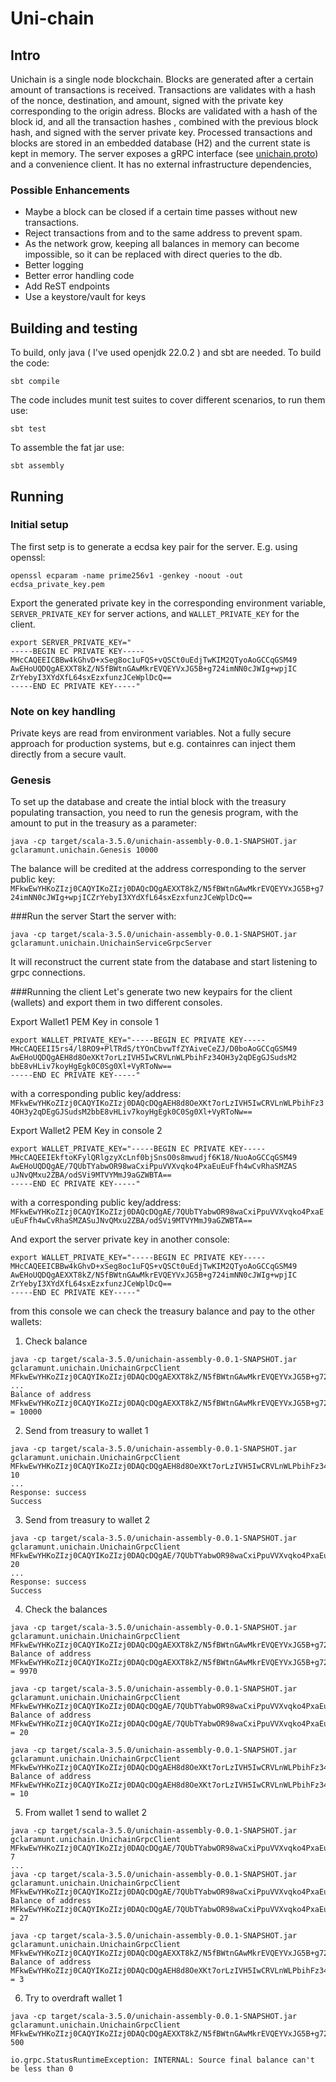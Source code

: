 # Uni-chain

## Intro
Unichain is a single node blockchain. Blocks are generated after a certain amount of transactions is received.
Transactions are validates with a hash of the nonce, destination, and amount, signed with the private key corresponding to the origin adress.
Blocks are validated with a hash of the block id, and all the transaction hashes , combined with the previous block hash, and signed with the server private key.
Processed transactions and blocks are stored in an embedded database (H2) and the current state is kept in memory.
The server exposes a gRPC interface (see [unichain.proto](./src/main/protobuf/unichain.proto)) and a convenience client.
It has no external infrastructure dependencies, 

### Possible Enhancements
  * Maybe a block can be closed if a certain time passes without new transactions.
  * Reject transactions from and to the same address to prevent spam.
  * As the network grow, keeping all balances in memory can become impossible, so it can be replaced with direct queries to the db.   
  * Better logging
  * Better error handling code
  * Add ReST endpoints
  * Use a keystore/vault for keys
    

## Building and testing
To build, only java ( I've used openjdk 22.0.2 ) and sbt are needed.
To build the code:
```console
sbt compile
```
The code includes munit test suites to cover different scenarios, to run them use:
```console
sbt test
```

To assemble the fat jar use:
```console
sbt assembly
```

## Running

### Initial setup

The first setp is to generate a ecdsa key pair for the server.
E.g. using openssl:
```shell
openssl ecparam -name prime256v1 -genkey -noout -out ecdsa_private_key.pem
```
Export the generated private key in the corresponding environment variable, 
`SERVER_PRIVATE_KEY` for server actions, and `WALLET_PRIVATE_KEY` for the client.

```shell
export SERVER_PRIVATE_KEY="
-----BEGIN EC PRIVATE KEY-----
MHcCAQEEICBBw4kGhvD+xSeg8oc1uFQS+vQSCt0uEdjTwKIM2QTyoAoGCCqGSM49
AwEHoUQDQgAEXXT8kZ/N5fBWtnGAwMkrEVQEYVxJG5B+g724imNN0cJWIg+wpjIC
ZrYebyI3XYdXfL64sxEzxfunzJCeWplDcQ==
-----END EC PRIVATE KEY-----"
```


### Note on key handling
Private keys are read from environment variables. 
Not a fully secure approach for production systems, but e.g. containres can inject them directly from a secure vault.


### Genesis
To set up the database and create the intial block with the treasury populating transaction, you need to run the genesis program, with the amount to put in the treasury as a parameter:
```shell
java -cp target/scala-3.5.0/unichain-assembly-0.0.1-SNAPSHOT.jar gclaramunt.unichain.Genesis 10000
```
The balance will be credited at the address corresponding to the server public key:
`MFkwEwYHKoZIzj0CAQYIKoZIzj0DAQcDQgAEXXT8kZ/N5fBWtnGAwMkrEVQEYVxJG5B+g724imNN0cJWIg+wpjICZrYebyI3XYdXfL64sxEzxfunzJCeWplDcQ==`

###Run the server
Start the server with:
```shell
java -cp target/scala-3.5.0/unichain-assembly-0.0.1-SNAPSHOT.jar gclaramunt.unichain.UnichainServiceGrpcServer
```
It will reconstruct the current state from the database and start listening to grpc connections.

###Running the client
Let's generate two new keypairs for the client (wallets) and export them in two different consoles.

Export Wallet1 PEM Key in console 1
```shell
export WALLET_PRIVATE_KEY="-----BEGIN EC PRIVATE KEY-----
MHcCAQEEII5rs4/l8RO9+PlTRdS/tYOnCbvwTfZYAiveCeZJ/D0boAoGCCqGSM49
AwEHoUQDQgAEH8d8OeXKt7orLzIVH5IwCRVLnWLPbihFz34OH3y2qDEgGJSudsM2
bbE8vHLiv7koyHgEgk0C0Sg0Xl+VyRToNw==
-----END EC PRIVATE KEY-----"
```
with a corresponding public key/address:
`MFkwEwYHKoZIzj0CAQYIKoZIzj0DAQcDQgAEH8d8OeXKt7orLzIVH5IwCRVLnWLPbihFz34OH3y2qDEgGJSudsM2bbE8vHLiv7koyHgEgk0C0Sg0Xl+VyRToNw==`

Export Wallet2 PEM Key in console 2
```shell
export WALLET_PRIVATE_KEY="-----BEGIN EC PRIVATE KEY-----
MHcCAQEEIEkftoKFylQRlgzyXcLnf0bjSnsO0s8mwudjf6K18/NuoAoGCCqGSM49
AwEHoUQDQgAE/7QUbTYabwOR98waCxiPpuVVXvqko4PxaEuEuFfh4wCvRhaSMZAS
uJNvQMxu2ZBA/odSVi9MTVYMmJ9aGZWBTA==
-----END EC PRIVATE KEY-----"
```
with a corresponding public key/address:
`MFkwEwYHKoZIzj0CAQYIKoZIzj0DAQcDQgAE/7QUbTYabwOR98waCxiPpuVVXvqko4PxaEuEuFfh4wCvRhaSMZASuJNvQMxu2ZBA/odSVi9MTVYMmJ9aGZWBTA==`

And export the server private key in another console:
```shell
export WALLET_PRIVATE_KEY="-----BEGIN EC PRIVATE KEY-----
MHcCAQEEICBBw4kGhvD+xSeg8oc1uFQS+vQSCt0uEdjTwKIM2QTyoAoGCCqGSM49
AwEHoUQDQgAEXXT8kZ/N5fBWtnGAwMkrEVQEYVxJG5B+g724imNN0cJWIg+wpjIC
ZrYebyI3XYdXfL64sxEzxfunzJCeWplDcQ==
-----END EC PRIVATE KEY-----"
```
from this console we can check the treasury balance and pay to the other wallets:

1. Check balance
```shell
java -cp target/scala-3.5.0/unichain-assembly-0.0.1-SNAPSHOT.jar gclaramunt.unichain.UnichainGrpcClient MFkwEwYHKoZIzj0CAQYIKoZIzj0DAQcDQgAEXXT8kZ/N5fBWtnGAwMkrEVQEYVxJG5B+g724imNN0cJWIg+wpjICZrYebyI3XYdXfL64sxEzxfunzJCeWplDcQ==
...
Balance of address MFkwEwYHKoZIzj0CAQYIKoZIzj0DAQcDQgAEXXT8kZ/N5fBWtnGAwMkrEVQEYVxJG5B+g724imNN0cJWIg+wpjICZrYebyI3XYdXfL64sxEzxfunzJCeWplDcQ== = 10000
```
2. Send from treasury to wallet 1
```shell
java -cp target/scala-3.5.0/unichain-assembly-0.0.1-SNAPSHOT.jar gclaramunt.unichain.UnichainGrpcClient MFkwEwYHKoZIzj0CAQYIKoZIzj0DAQcDQgAEH8d8OeXKt7orLzIVH5IwCRVLnWLPbihFz34OH3y2qDEgGJSudsM2bbE8vHLiv7koyHgEgk0C0Sg0Xl+VyRToNw== 10
...
Response: success
Success
```

3. Send from treasury to wallet 2
```shell
java -cp target/scala-3.5.0/unichain-assembly-0.0.1-SNAPSHOT.jar gclaramunt.unichain.UnichainGrpcClient MFkwEwYHKoZIzj0CAQYIKoZIzj0DAQcDQgAE/7QUbTYabwOR98waCxiPpuVVXvqko4PxaEuEuFfh4wCvRhaSMZASuJNvQMxu2ZBA/odSVi9MTVYMmJ9aGZWBTA== 20
...
Response: success
Success
```
4. Check the balances
```shell
java -cp target/scala-3.5.0/unichain-assembly-0.0.1-SNAPSHOT.jar gclaramunt.unichain.UnichainGrpcClient MFkwEwYHKoZIzj0CAQYIKoZIzj0DAQcDQgAEXXT8kZ/N5fBWtnGAwMkrEVQEYVxJG5B+g724imNN0cJWIg+wpjICZrYebyI3XYdXfL64sxEzxfunzJCeWplDcQ==
Balance of address MFkwEwYHKoZIzj0CAQYIKoZIzj0DAQcDQgAEXXT8kZ/N5fBWtnGAwMkrEVQEYVxJG5B+g724imNN0cJWIg+wpjICZrYebyI3XYdXfL64sxEzxfunzJCeWplDcQ== = 9970

java -cp target/scala-3.5.0/unichain-assembly-0.0.1-SNAPSHOT.jar gclaramunt.unichain.UnichainGrpcClient MFkwEwYHKoZIzj0CAQYIKoZIzj0DAQcDQgAE/7QUbTYabwOR98waCxiPpuVVXvqko4PxaEuEuFfh4wCvRhaSMZASuJNvQMxu2ZBA/odSVi9MTVYMmJ9aGZWBTA==
Balance of address MFkwEwYHKoZIzj0CAQYIKoZIzj0DAQcDQgAE/7QUbTYabwOR98waCxiPpuVVXvqko4PxaEuEuFfh4wCvRhaSMZASuJNvQMxu2ZBA/odSVi9MTVYMmJ9aGZWBTA== = 20
   
java -cp target/scala-3.5.0/unichain-assembly-0.0.1-SNAPSHOT.jar gclaramunt.unichain.UnichainGrpcClient MFkwEwYHKoZIzj0CAQYIKoZIzj0DAQcDQgAEH8d8OeXKt7orLzIVH5IwCRVLnWLPbihFz34OH3y2qDEgGJSudsM2bbE8vHLiv7koyHgEgk0C0Sg0Xl+VyRToNw==
Balance of address MFkwEwYHKoZIzj0CAQYIKoZIzj0DAQcDQgAEH8d8OeXKt7orLzIVH5IwCRVLnWLPbihFz34OH3y2qDEgGJSudsM2bbE8vHLiv7koyHgEgk0C0Sg0Xl+VyRToNw== = 10
```

5. From wallet 1 send to wallet 2
```shell
java -cp target/scala-3.5.0/unichain-assembly-0.0.1-SNAPSHOT.jar gclaramunt.unichain.UnichainGrpcClient MFkwEwYHKoZIzj0CAQYIKoZIzj0DAQcDQgAE/7QUbTYabwOR98waCxiPpuVVXvqko4PxaEuEuFfh4wCvRhaSMZASuJNvQMxu2ZBA/odSVi9MTVYMmJ9aGZWBTA== 7
...
java -cp target/scala-3.5.0/unichain-assembly-0.0.1-SNAPSHOT.jar gclaramunt.unichain.UnichainGrpcClient MFkwEwYHKoZIzj0CAQYIKoZIzj0DAQcDQgAE/7QUbTYabwOR98waCxiPpuVVXvqko4PxaEuEuFfh4wCvRhaSMZASuJNvQMxu2ZBA/odSVi9MTVYMmJ9aGZWBTA==
Balance of address MFkwEwYHKoZIzj0CAQYIKoZIzj0DAQcDQgAE/7QUbTYabwOR98waCxiPpuVVXvqko4PxaEuEuFfh4wCvRhaSMZASuJNvQMxu2ZBA/odSVi9MTVYMmJ9aGZWBTA== = 27

java -cp target/scala-3.5.0/unichain-assembly-0.0.1-SNAPSHOT.jar gclaramunt.unichain.UnichainGrpcClient MFkwEwYHKoZIzj0CAQYIKoZIzj0DAQcDQgAEXXT8kZ/N5fBWtnGAwMkrEVQEYVxJG5B+g724imNN0cJWIg+wpjICZrYebyI3XYdXfL64sxEzxfunzJCeWplDcQ==
Balance of address MFkwEwYHKoZIzj0CAQYIKoZIzj0DAQcDQgAEH8d8OeXKt7orLzIVH5IwCRVLnWLPbihFz34OH3y2qDEgGJSudsM2bbE8vHLiv7koyHgEgk0C0Sg0Xl+VyRToNw== = 3
```

6. Try to overdraft wallet 1
```shell
java -cp target/scala-3.5.0/unichain-assembly-0.0.1-SNAPSHOT.jar gclaramunt.unichain.UnichainGrpcClient MFkwEwYHKoZIzj0CAQYIKoZIzj0DAQcDQgAEXXT8kZ/N5fBWtnGAwMkrEVQEYVxJG5B+g724imNN0cJWIg+wpjICZrYebyI3XYdXfL64sxEzxfunzJCeWplDcQ== 500

io.grpc.StatusRuntimeException: INTERNAL: Source final balance can't be less than 0

```